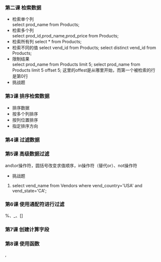 ### 第二课 检索数据  
 * 检索单个列  
  select prod_name
  from Products;
* 检索多个列  
  select prod_id,prod_name,prod_price
  from Products;
* 检索所有列
  select *
  from Products;
* 检索不同的值
  select vend_id
  from Products;
  select distinct vend_id 
  from Products;
* 限制结果  
  select prod_name
  from Products
  limit 5;
  select prod_name
  from Products
  limit 5 offset 5;
  这里的offest是从哪里开始，而第一个被检索的行是第0行
* 挑战题


### 第3课 排序检索数据  
* 排序数据  
* 按多个列排序
* 按列位置排序
* 指定排序方向

### 第4课 过滤数据
### 第5课 高级数据过滤
and\or操作符，圆括号改变求值顺序，in操作符（替代or）、not操作符
* 挑战题
1. select vend_name
   from Vendors
   where vend_country='USA'
   and vend_state='CA';

### 第6课 使用通配符进行过滤
%、_、[]

### 第7课 创建计算字段  

### 第8课 使用函数  

,
